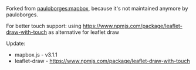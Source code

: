 Forked from [pauloborges:mapbox](https://github.com/pauloborges/meteor-mapbox), because it's not maintained anymore by pauloborges.

For better touch support: using https://www.npmjs.com/package/leaflet-draw-with-touch as alternative for leaflet draw 

Update:
- mapbox.js - v3.1.1
- leaflet-draw - https://www.npmjs.com/package/leaflet-draw-with-touch